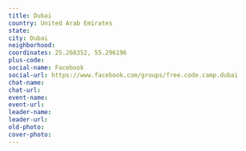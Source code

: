 ```yaml
---
title: Dubai
country: United Arab Emirates
state: 
city: Dubai
neighborhood: 
coordinates: 25.268352, 55.296196
plus-code:
social-name: Facebook
social-url: https://www.facebook.com/groups/free.code.camp.dubai
chat-name:
chat-url:
event-name:
event-url:
leader-name:
leader-url:
old-photo: 
cover-photo:
---
```

